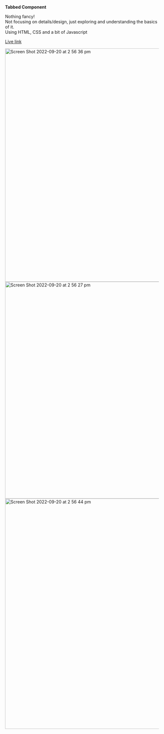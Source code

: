 <b>Tabbed Component</b>

Nothing fancy! <br>
Not focusing on details/design, just exploring and understanding the basics of it. <br>
Using HTML, CSS and a bit of Javascript <br>

<a href="https://tabbedcomponent.netlify.app/" rel="nofollow">Live link</a>


<img width="764" alt="Screen Shot 2022-09-20 at 2 56 36 pm" src="https://user-images.githubusercontent.com/109568289/191170954-b80ea9b1-75bd-4521-b566-2dbc7be812b1.png">
<img width="710" alt="Screen Shot 2022-09-20 at 2 56 27 pm" src="https://user-images.githubusercontent.com/109568289/191170960-4d62a5c9-bcd7-4127-a0f7-54aa5f4c38b2.png">
<img width="754" alt="Screen Shot 2022-09-20 at 2 56 44 pm" src="https://user-images.githubusercontent.com/109568289/191170970-2b180f29-e807-4442-801c-1281121d43b1.png">

